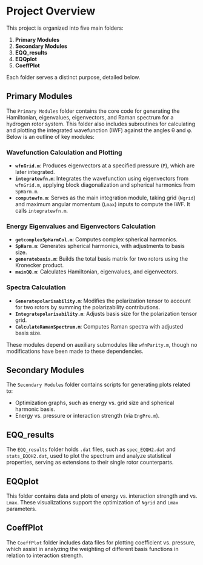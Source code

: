 # Project Overview

This project is organized into five main folders:

1. **Primary Modules**
2. **Secondary Modules**
3. **EQQ_results**
4. **EQQplot**
5. **CoeffPlot**

Each folder serves a distinct purpose, detailed below.

## Primary Modules

The `Primary Modules` folder contains the core code for generating the Hamiltonian, eigenvalues, eigenvectors, and Raman spectrum for a hydrogen rotor system. This folder also includes subroutines for calculating and plotting the integrated wavefunction (IWF) against the angles θ and φ. Below is an outline of key modules:

### Wavefunction Calculation and Plotting

- **`wfnGrid.m`**: Produces eigenvectors at a specified pressure (`P`), which are later integrated.
- **`integratewfn.m`**: Integrates the wavefunction using eigenvectors from `wfnGrid.m`, applying block diagonalization and spherical harmonics from `SpHarm.m`.
- **`computewfn.m`**: Serves as the main integration module, taking grid (`Ngrid`) and maximum angular momentum (`Lmax`) inputs to compute the IWF. It calls `integratewfn.m`.

### Energy Eigenvalues and Eigenvectors Calculation

- **`getcomplexSpHarmCol.m`**: Computes complex spherical harmonics.
- **`SpHarm.m`**: Generates spherical harmonics, with adjustments to basis size.
- **`generatebasis.m`**: Builds the total basis matrix for two rotors using the Kronecker product.
- **`mainQQ.m`**: Calculates Hamiltonian, eigenvalues, and eigenvectors.

### Spectra Calculation

- **`Generatepolarisability.m`**: Modifies the polarization tensor to account for two rotors by summing the polarizability contributions.
- **`Integratepolarisability.m`**: Adjusts basis size for the polarization tensor grid.
- **`CalculateRamanSpectrum.m`**: Computes Raman spectra with adjusted basis size.

These modules depend on auxiliary submodules like `wfnParity.m`, though no modifications have been made to these dependencies.

## Secondary Modules

The `Secondary Modules` folder contains scripts for generating plots related to:

- Optimization graphs, such as energy vs. grid size and spherical harmonic basis.
- Energy vs. pressure or interaction strength (via `EngPre.m`).

## EQQ_results

The `EQQ_results` folder holds `.dat` files, such as `spec_EQQH2.dat` and `stats_EQQH2.dat`, used to plot the spectrum and analyze statistical properties, serving as extensions to their single rotor counterparts.

## EQQplot

This folder contains data and plots of energy vs. interaction strength and vs. `Lmax`. These visualizations support the optimization of `Ngrid` and `Lmax` parameters.

## CoeffPlot

The `CoeffPlot` folder includes data files for plotting coefficient vs. pressure, which assist in analyzing the weighting of different basis functions in relation to interaction strength.

